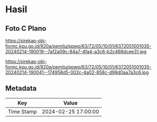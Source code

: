 # Hasil

## Foto C Plano

https://sirekap-obj-formc.kpu.go.id/920a/pemilu/ppwp/63/72/05/10/01/6372051001035-20240214-190019--7af2a09c-84a7-4fa4-a3c6-b2c466dcee31.jpg

https://sirekap-obj-formc.kpu.go.id/920a/pemilu/ppwp/63/72/05/10/01/6372051001035-20240214-190041--174958d5-002c-4a02-858c-d98d0aa7a3c6.jpg


## Metadata

| Key        | Value               |
| ---------- | ------------------- |
| Time Stamp | 2024-02-25 17:00:00 |



